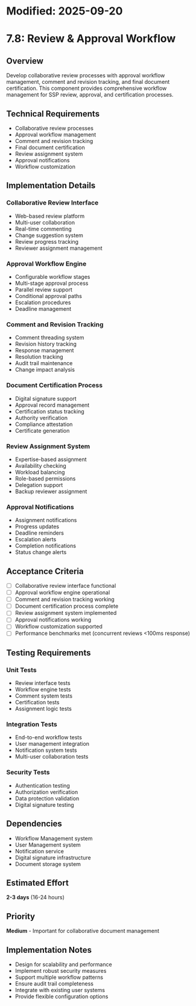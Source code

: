 # Modified: 2025-09-20

# 7.8: Review & Approval Workflow

## Overview
Develop collaborative review processes with approval workflow management, comment and revision tracking, and final document certification. This component provides comprehensive workflow management for SSP review, approval, and certification processes.

## Technical Requirements
- Collaborative review processes
- Approval workflow management
- Comment and revision tracking
- Final document certification
- Review assignment system
- Approval notifications
- Workflow customization

## Implementation Details

### Collaborative Review Interface
- Web-based review platform
- Multi-user collaboration
- Real-time commenting
- Change suggestion system
- Review progress tracking
- Reviewer assignment management

### Approval Workflow Engine
- Configurable workflow stages
- Multi-stage approval process
- Parallel review support
- Conditional approval paths
- Escalation procedures
- Deadline management

### Comment and Revision Tracking
- Comment threading system
- Revision history tracking
- Response management
- Resolution tracking
- Audit trail maintenance
- Change impact analysis

### Document Certification Process
- Digital signature support
- Approval record management
- Certification status tracking
- Authority verification
- Compliance attestation
- Certificate generation

### Review Assignment System
- Expertise-based assignment
- Availability checking
- Workload balancing
- Role-based permissions
- Delegation support
- Backup reviewer assignment

### Approval Notifications
- Assignment notifications
- Progress updates
- Deadline reminders
- Escalation alerts
- Completion notifications
- Status change alerts

## Acceptance Criteria
- [ ] Collaborative review interface functional
- [ ] Approval workflow engine operational
- [ ] Comment and revision tracking working
- [ ] Document certification process complete
- [ ] Review assignment system implemented
- [ ] Approval notifications working
- [ ] Workflow customization supported
- [ ] Performance benchmarks met (concurrent reviews <100ms response)

## Testing Requirements

### Unit Tests
- Review interface tests
- Workflow engine tests
- Comment system tests
- Certification tests
- Assignment logic tests

### Integration Tests
- End-to-end workflow tests
- User management integration
- Notification system tests
- Multi-user collaboration tests

### Security Tests
- Authentication testing
- Authorization verification
- Data protection validation
- Digital signature testing

## Dependencies
- Workflow Management system
- User Management system
- Notification service
- Digital signature infrastructure
- Document storage system

## Estimated Effort
**2-3 days** (16-24 hours)

## Priority
**Medium** - Important for collaborative document management

## Implementation Notes
- Design for scalability and performance
- Implement robust security measures
- Support multiple workflow patterns
- Ensure audit trail completeness
- Integrate with existing user systems
- Provide flexible configuration options
